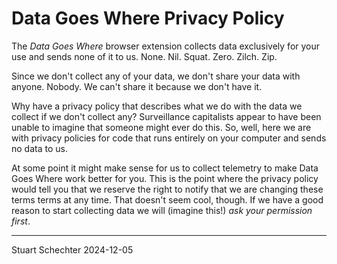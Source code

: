 # Data Goes Where Privacy Policy

The *Data Goes Where* browser extension collects data exclusively for your use and sends none of it to us. None. Nil. Squat. Zero. Zilch. Zip.

Since we don't collect any of your data, we don't share your data with anyone. Nobody. We can't share it because we don't have it.

Why have a privacy policy that describes what we do with the data we collect if we don't collect any? Surveillance capitalists appear to have been unable to imagine that someone might ever do this. So, well, here we are with privacy policies for code that runs entirely on your computer and sends no data to us.

At some point it might make sense for us to collect telemetry to make Data Goes Where work better for you. This is the point where the privacy policy would tell you that we reserve the right to notify that we are changing these terms terms at any time. That doesn't seem cool, though. If we have a good reason to start collecting data we will (imagine this!) *ask your permission first*.

---

Stuart Schechter
2024-12-05
